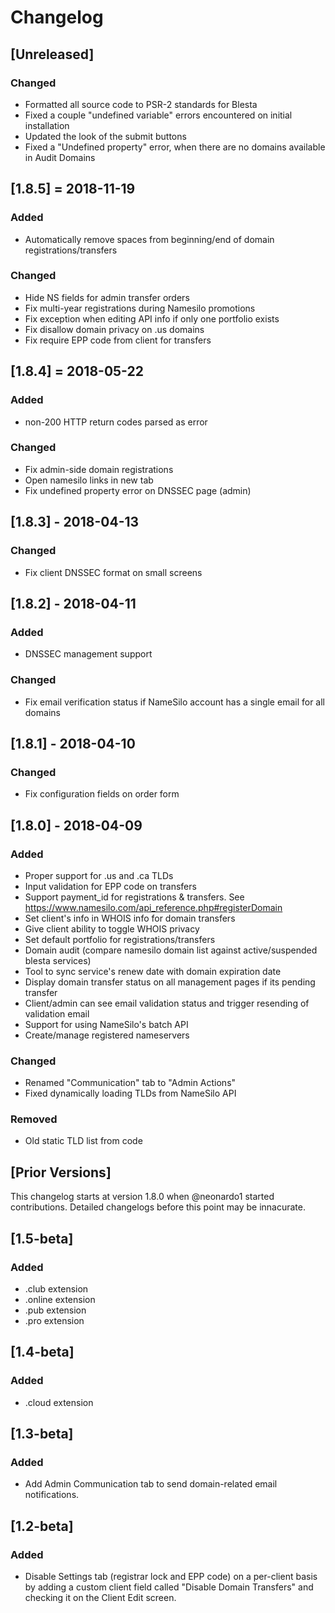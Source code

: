 # Changelog

## [Unreleased]
### Changed
- Formatted all source code to PSR-2 standards for Blesta
- Fixed a couple "undefined variable" errors encountered on initial installation
- Updated the look of the submit buttons
- Fixed a "Undefined property" error, when there are no domains available in Audit Domains

## [1.8.5] = 2018-11-19
### Added
- Automatically remove spaces from beginning/end of domain registrations/transfers
### Changed
- Hide NS fields for admin transfer orders
- Fix multi-year registrations during Namesilo promotions
- Fix exception when editing API info if only one portfolio exists
- Fix disallow domain privacy on .us domains
- Fix require EPP code from client for transfers

## [1.8.4] = 2018-05-22
### Added
- non-200 HTTP return codes parsed as error
### Changed
- Fix admin-side domain registrations
- Open namesilo links in new tab
- Fix undefined property error on DNSSEC page (admin)

## [1.8.3] - 2018-04-13
### Changed
- Fix client DNSSEC format on small screens

## [1.8.2] - 2018-04-11
### Added
- DNSSEC management support

### Changed
- Fix email verification status if NameSilo account has a single email for all domains

## [1.8.1] - 2018-04-10
### Changed
- Fix configuration fields on order form

## [1.8.0] - 2018-04-09
### Added
- Proper support for .us and .ca TLDs
- Input validation for EPP code on transfers
- Support payment_id for registrations & transfers.  See https://www.namesilo.com/api_reference.php#registerDomain
- Set client's info in WHOIS info for domain transfers
- Give client ability to toggle WHOIS privacy
- Set default portfolio for registrations/transfers
- Domain audit (compare namesilo domain list against active/suspended blesta services)
- Tool to sync service's renew date with domain expiration date
- Display domain transfer status on all management pages if its pending transfer
- Client/admin can see email validation status and trigger resending of validation email
- Support for using NameSilo's batch API
- Create/manage registered nameservers

### Changed
- Renamed "Communication" tab to "Admin Actions"
- Fixed dynamically loading TLDs from NameSilo API

### Removed
- Old static TLD list from code

## [Prior Versions]
This changelog starts at version 1.8.0 when @neonardo1 started contributions.
Detailed changelogs before this point may be innacurate.

## [1.5-beta]
### Added
- .club extension
- .online extension
- .pub extension
- .pro extension

## [1.4-beta]
### Added
- .cloud extension

## [1.3-beta]
### Added
- Add Admin Communication tab to send domain-related email notifications.

## [1.2-beta]
### Added
- Disable Settings tab (registrar lock and EPP code) on a per-client basis by adding a custom client field called "Disable Domain Transfers" and checking it on the Client Edit screen.
